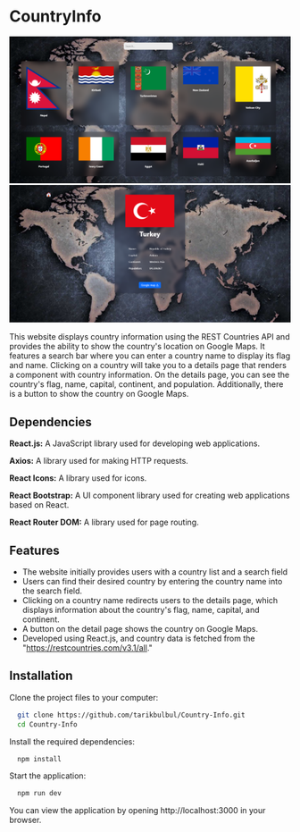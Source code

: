 
# CountryInfo

![CountryInfo preview](https://github.com/tarikbulbul/Country-Info/blob/main/src/assets/project-preview.png?raw=true)
![CountryInfo preview](https://github.com/tarikbulbul/Country-Info/blob/main/src/assets/project-preview2.png?raw=true)

This website displays country information using the REST Countries API and provides the ability to show the country's location on Google Maps. It features a search bar where you can enter a country name to display its flag and name. Clicking on a country will take you to a details page that renders a component with country information. On the details page, you can see the country's flag, name, capital, continent, and population. Additionally, there is a button to show the country on Google Maps.
  
## Dependencies

**React.js:** A JavaScript library used for developing web applications.

**Axios:** A library used for making HTTP requests.

**React Icons:** A library used for icons.

**React Bootstrap:** A UI component library used for creating web applications based on React.

**React Router DOM:** A library used for page routing.

  
## Features

- The website initially provides users with a country list and a search field
- Users can find their desired country by entering the country name into the search field.
- Clicking on a country name redirects users to the details page, which displays information about the country's flag, name, capital, and continent.
- A button on the detail page shows the country on Google Maps.
- Developed using React.js, and country data is fetched from the "https://restcountries.com/v3.1/all."
  
## Installation

Clone the project files to your computer:

```bash 
  git clone https://github.com/tarikbulbul/Country-Info.git
  cd Country-Info
```
Install the required dependencies:

```bash 
  npm install
```
Start the application:

```bash 
  npm run dev
```

You can view the application by opening http://localhost:3000 in your browser.